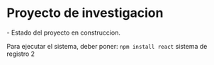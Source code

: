 <h1>Proyecto de investigacion</h1>
- Estado del proyecto en construccion.

Para ejecutar el sistema, deber poner: 
```npm install react```
sistema de registro 2

